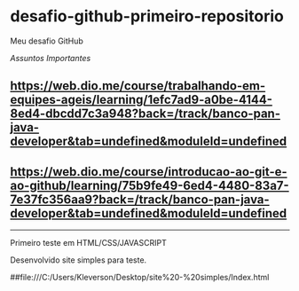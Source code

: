 # desafio-github-primeiro-repositorio
Meu desafio GitHub

*Assuntos Importantes*
## https://web.dio.me/course/trabalhando-em-equipes-ageis/learning/1efc7ad9-a0be-4144-8ed4-dbcdd7c3a948?back=/track/banco-pan-java-developer&tab=undefined&moduleId=undefined
## https://web.dio.me/course/introducao-ao-git-e-ao-github/learning/75b9fe49-6ed4-4480-83a7-7e37fc356aa9?back=/track/banco-pan-java-developer&tab=undefined&moduleId=undefined
--------------------------------------------------------------------------------------------------------------------------------------------------------
Primeiro teste em HTML/CSS/JAVASCRIPT

Desenvolvido site simples para teste.

##file:///C:/Users/Kleverson/Desktop/site%20-%20simples/Index.html
